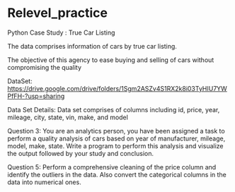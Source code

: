 # Relevel_practice
Python Case Study : True Car Listing


The data comprises information of cars by true car listing.

 

The objective of this agency to ease buying and selling of cars without compromising the quality

 

DataSet: https://drive.google.com/drive/folders/1Sgm2ASZv4S1RX2k8i03TyHIU7YWPfFH-?usp=sharing

 

Data Set Details: Data set comprises of columns including id, price, year, mileage, city, state, vin, make, and model


Question 3: You are an analytics person, you have been assigned a task to perform a quality analysis of cars based on year of manufacturer, mileage, model, make, state. Write a program to perform this analysis and visualize the output followed by your study and conclusion.
 
Question 5: Perform a comprehensive cleaning of the price column and identify the outliers in the data. Also convert the categorical columns in the data into numerical ones.

 
